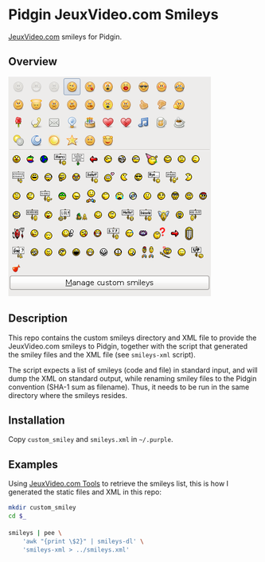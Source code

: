 Pidgin JeuxVideo.com Smileys
============================

[JeuxVideo.com](http://www.jeuxvideo.com/) smileys for Pidgin.

Overview
--------

![Pidgin JeuxVideo.com Smileys](smileys.png)

Description
-----------

This repo contains the custom smileys directory and XML file to provide
the JeuxVideo.com smileys to Pidgin, together with the script that generated
the smiley files and the XML file (see `smileys-xml` script).

The script expects a list of smileys (code and file) in standard input,
and will dump the XML on standard output, while renaming smiley files
to the Pidgin convention (SHA-1 sum as filename). Thus, it needs to be
run in the same directory where the smileys resides.

Installation
------------

Copy `custom_smiley` and `smileys.xml` in `~/.purple`.

Examples
--------

Using [JeuxVideo.com Tools](https://github.com/valeriangalliat/jvc-tools) to
retrieve the smileys list, this is how I generated the static files and XML
in this repo:

```sh
mkdir custom_smiley
cd $_

smileys | pee \
    'awk "{print \$2}" | smileys-dl' \
    'smileys-xml > ../smileys.xml'
```
